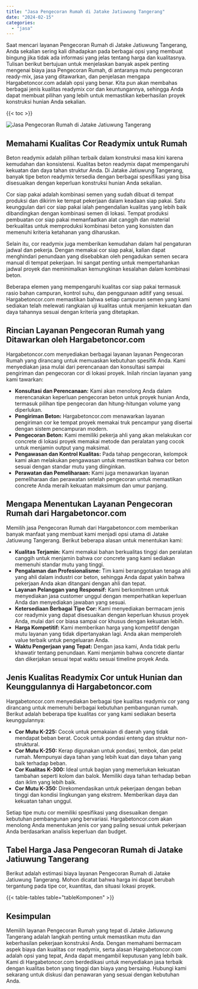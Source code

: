 ```yaml
---
title: "Jasa Pengecoran Rumah di Jatake Jatiuwung Tangerang"
date: "2024-02-15"
categories: 
  - "jasa"
---
```



Saat mencari layanan Pengecoran Rumah di Jatake Jatiuwung Tangerang, Anda sekalian sering kali dihadapkan pada berbagai opsi yang membuat bingung jika tidak ada informasi yang jelas tentang harga dan kualitasnya. Tulisan berikut bertujuan untuk menjelaskan banyak aspek penting mengenai biaya jasa Pengecoran Rumah, di antaranya mutu pengecoran ready-mix, jasa yang ditawarkan, dan penjelasan mengapa Hargabetoncor.com adalah opsi yang benar. Kita pun akan membahas berbagai jenis kualitas readymix cor dan keuntungannya, sehingga Anda dapat membuat pilihan yang lebih untuk memastikan keberhasilan proyek konstruksi hunian Anda sekalian.

{{< toc >}}

![Jasa Pengecoran Rumah di Jatake Jatiuwung Tangerang](https://hargareadymixid.github.io/hbc/readymix-hbc%20(26).png)

## Memahami Kualitas Cor Readymix untuk Rumah

Beton readymix adalah pilihan terbaik dalam konstruksi masa kini karena kemudahan dan konsistensi. Kualitas beton readymix dapat mempengaruhi kekuatan dan daya tahan struktur Anda. Di Jatake Jatiuwung Tangerang, banyak tipe beton readymix tersedia dengan berbagai spesifikasi yang bisa disesuaikan dengan keperluan konstruksi hunian Anda sekalian.

Cor siap pakai adalah kombinasi semen yang sudah dibuat di tempat produksi dan dikirim ke tempat pekerjaan dalam keadaan siap pakai. Satu keunggulan dari cor siap pakai ialah pengendalian kualitas yang lebih baik dibandingkan dengan kombinasi semen di lokasi. Tempat produksi pembuatan cor siap pakai memanfaatkan alat canggih dan material berkualitas untuk memproduksi kombinasi beton yang konsisten dan memenuhi kriteria ketahanan yang diharuskan.

Selain itu, cor readymix juga memberikan kemudahan dalam hal pengaturan jadwal dan pekerja. Dengan memakai cor siap pakai, kalian dapat menghindari penundaan yang disebabkan oleh pengadukan semen secara manual di tempat pekerjaan. Ini sangat penting untuk mempertahankan jadwal proyek dan meminimalkan kemungkinan kesalahan dalam kombinasi beton.

Beberapa elemen yang mempengaruhi kualitas cor siap pakai termasuk rasio bahan campuran, kontrol suhu, dan penggunaan aditif yang sesuai. Hargabetoncor.com memastikan bahwa setiap campuran semen yang kami sediakan telah melewati rangkaian uji kualitas untuk menjamin kekuatan dan daya tahannya sesuai dengan kriteria yang ditetapkan.

## Rincian Layanan Pengecoran Rumah yang Ditawarkan oleh Hargabetoncor.com

Hargabetoncor.com menyediakan berbagai layanan layanan Pengecoran Rumah yang dirancang untuk memuaskan kebutuhan spesifik Anda. Kami menyediakan jasa mulai dari perencanaan dan konsultasi sampai pengiriman dan pengecoran cor di lokasi proyek. Inilah rincian layanan yang kami tawarkan:

- **Konsultasi dan Perencanaan:** Kami akan menolong Anda dalam merencanakan keperluan pengecoran beton untuk proyek hunian Anda, termasuk pilihan tipe pengecoran dan hitung-hitungan volume yang diperlukan.
- **Pengiriman Beton:** Hargabetoncor.com menawarkan layanan pengiriman cor ke tempat proyek memakai truk pencampur yang disertai dengan sistem pencampuran modern.
- **Pengecoran Beton:** Kami memiliki pekerja ahli yang akan melakukan cor concrete di lokasi proyek memakai metode dan peralatan yang cocok untuk menjamin output yang maksimal.
- **Pengawasan dan Kontrol Kualitas:** Pada tahap pengecoran, kelompok kami akan melakukan pengawasan untuk memastikan bahwa cor beton sesuai dengan standar mutu yang diinginkan.
- **Perawatan dan Pemeliharaan:** Kami juga menawarkan layanan pemeliharaan dan perawatan setelah pengecoran untuk memastikan concrete Anda meraih kekuatan maksimum dan umur panjang.

## Mengapa Menentukan Layanan Pengecoran Rumah dari Hargabetoncor.com

Memilih jasa Pengecoran Rumah dari Hargabetoncor.com memberikan banyak manfaat yang membuat kami menjadi opsi utama di Jatake Jatiuwung Tangerang. Berikut beberapa alasan untuk menentukan kami:

- **Kualitas Terjamin:** Kami memakai bahan berkualitas tinggi dan peralatan canggih untuk menjamin bahwa cor concrete yang kami sediakan memenuhi standar mutu yang tinggi.
- **Pengalaman dan Profesionalisme:** Tim kami beranggotakan tenaga ahli yang ahli dalam industri cor beton, sehingga Anda dapat yakin bahwa pekerjaan Anda akan ditangani dengan ahli dan tepat.
- **Layanan Pelanggan yang Responsif:** Kami berkomitmen untuk menyediakan jasa customer unggul dengan memperhatikan keperluan Anda dan menyediakan jawaban yang sesuai.
- **Ketersediaan Berbagai Tipe Cor:** Kami menyediakan bermacam jenis cor readymix yang dapat disesuaikan dengan keperluan khusus proyek Anda, mulai dari cor biasa sampai cor khusus dengan kekuatan lebih.
- **Harga Kompetitif:** Kami memberikan harga yang kompetitif dengan mutu layanan yang tidak dipertanyakan lagi. Anda akan memperoleh value terbaik untuk pengeluaran Anda.
- **Waktu Pengerjaan yang Tepat:** Dengan jasa kami, Anda tidak perlu khawatir tentang penundaan. Kami menjamin bahwa concrete diantar dan dikerjakan sesuai tepat waktu sesuai timeline proyek Anda.

## Jenis Kualitas Readymix Cor untuk Hunian dan Keunggulannya di Hargabetoncor.com

Hargabetoncor.com menyediakan berbagai tipe kualitas readymix cor yang dirancang untuk memenuhi berbagai kebutuhan pembangunan rumah. Berikut adalah beberapa tipe kualitas cor yang kami sediakan beserta keunggulannya:

- **Cor Mutu K-225:** Cocok untuk pemakaian di daerah yang tidak mendapat beban berat. Cocok untuk pondasi enteng dan struktur non-struktural.
- **Cor Mutu K-250:** Kerap digunakan untuk pondasi, tembok, dan pelat rumah. Mempunyai daya tahan yang lebih kuat dan daya tahan yang baik terhadap beban.
- **Cor Kualitas K-300:** Ideal untuk bagian yang memerlukan kekuatan tambahan seperti kolom dan balok. Memiliki daya tahan terhadap beban dan iklim yang lebih baik.
- **Cor Mutu K-350:** Direkomendasikan untuk pekerjaan dengan beban tinggi dan kondisi lingkungan yang ekstrem. Memberikan daya dan kekuatan tahan unggul.

Setiap tipe mutu cor memiliki spesifikasi yang disesuaikan dengan kebutuhan pembangunan yang bervariasi. Hargabetoncor.com akan menolong Anda menentukan jenis cor yang paling sesuai untuk pekerjaan Anda berdasarkan analisis keperluan dan budget.

## Tabel Harga Jasa Pengecoran Rumah di Jatake Jatiuwung Tangerang

Berikut adalah estimasi biaya layanan Pengecoran Rumah di Jatake Jatiuwung Tangerang. Mohon dicatat bahwa harga ini dapat berubah tergantung pada tipe cor, kuantitas, dan situasi lokasi proyek.

{{< table-tables table="tableKomponen" >}}

## Kesimpulan

Memilih layanan Pengecoran Rumah yang tepat di Jatake Jatiuwung Tangerang adalah langkah penting untuk memastikan mutu dan keberhasilan pekerjaan konstruksi Anda. Dengan memahami bermacam aspek biaya dan kualitas cor readymix, serta alasan Hargabetoncor.com adalah opsi yang tepat, Anda dapat mengambil keputusan yang lebih baik. Kami di Hargabetoncor.com berdedikasi untuk menyediakan jasa terbaik dengan kualitas beton yang tinggi dan biaya yang bersaing. Hubungi kami sekarang untuk diskusi dan penawaran yang sesuai dengan kebutuhan Anda.
